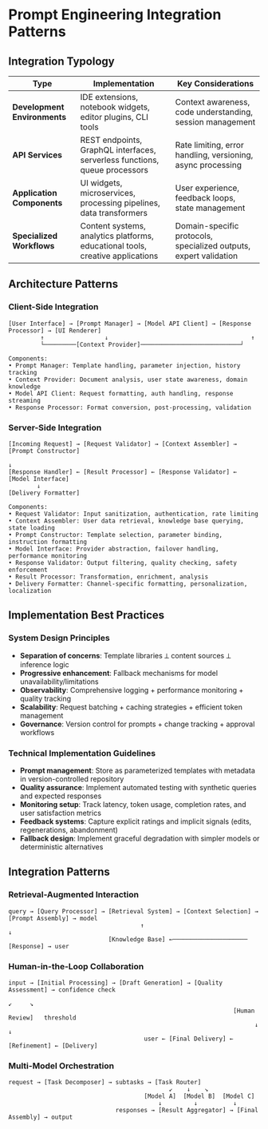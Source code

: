# Prompt Engineering Integration Patterns

## Integration Typology
| Type | Implementation | Key Considerations |
|------|----------------|-------------------|
| **Development Environments** | IDE extensions, notebook widgets, editor plugins, CLI tools | Context awareness, code understanding, session management |
| **API Services** | REST endpoints, GraphQL interfaces, serverless functions, queue processors | Rate limiting, error handling, versioning, async processing |
| **Application Components** | UI widgets, microservices, processing pipelines, data transformers | User experience, feedback loops, state management |
| **Specialized Workflows** | Content systems, analytics platforms, educational tools, creative applications | Domain-specific protocols, specialized outputs, expert validation |

## Architecture Patterns

### Client-Side Integration
```
[User Interface] → [Prompt Manager] → [Model API Client] → [Response Processor] → [UI Renderer]
         ↑                 ↓                                        ↑
         └─────────[Context Provider]────────────────────────────┘

Components:
• Prompt Manager: Template handling, parameter injection, history tracking
• Context Provider: Document analysis, user state awareness, domain knowledge
• Model API Client: Request formatting, auth handling, response streaming
• Response Processor: Format conversion, post-processing, validation
```

### Server-Side Integration
```
[Incoming Request] → [Request Validator] → [Context Assembler] → [Prompt Constructor]
                                                                        ↓
[Response Handler] ← [Result Processor] ← [Response Validator] ← [Model Interface]
        ↓
[Delivery Formatter]

Components:
• Request Validator: Input sanitization, authentication, rate limiting
• Context Assembler: User data retrieval, knowledge base querying, state loading
• Prompt Constructor: Template selection, parameter binding, instruction formatting
• Model Interface: Provider abstraction, failover handling, performance monitoring
• Response Validator: Output filtering, quality checking, safety enforcement
• Result Processor: Transformation, enrichment, analysis
• Delivery Formatter: Channel-specific formatting, personalization, localization
```

## Implementation Best Practices

### System Design Principles
- **Separation of concerns**: Template libraries ⟂ content sources ⟂ inference logic
- **Progressive enhancement**: Fallback mechanisms for model unavailability/limitations
- **Observability**: Comprehensive logging + performance monitoring + quality tracking
- **Scalability**: Request batching + caching strategies + efficient token management
- **Governance**: Version control for prompts + change tracking + approval workflows

### Technical Implementation Guidelines
- **Prompt management**: Store as parameterized templates with metadata in version-controlled repository
- **Quality assurance**: Implement automated testing with synthetic queries and expected responses
- **Monitoring setup**: Track latency, token usage, completion rates, and user satisfaction metrics
- **Feedback systems**: Capture explicit ratings and implicit signals (edits, regenerations, abandonment)
- **Fallback design**: Implement graceful degradation with simpler models or deterministic alternatives

## Integration Patterns

### Retrieval-Augmented Interaction
```
query → [Query Processor] → [Retrieval System] → [Context Selection] → [Prompt Assembly] → model
                                     ↑                                         ↓
                            [Knowledge Base] ←───────────────────── [Response] → user
```

### Human-in-the-Loop Collaboration
```
input → [Initial Processing] → [Draft Generation] → [Quality Assessment] → confidence check
                                                                                 ↙     ↘
                                                               [Human Review]   threshold
                                                                     ↓             ↓
                                      user ← [Final Delivery] ← [Refinement] ← [Delivery]
```

### Multi-Model Orchestration
```
request → [Task Decomposer] → subtasks → [Task Router]
                                             ↙    ↓    ↘
                                      [Model A]  [Model B]  [Model C]
                                          ↓         ↓          ↓
                              responses → [Result Aggregator] → [Final Assembly] → output
``` 